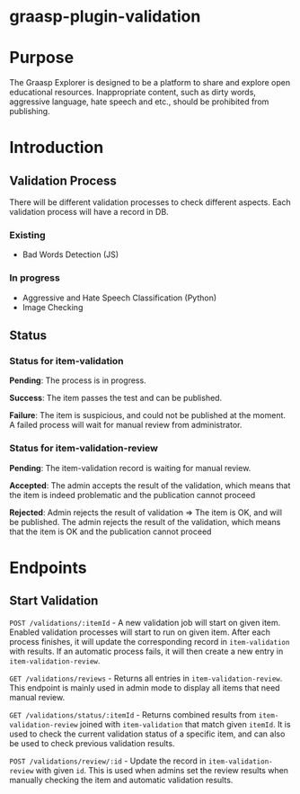 # graasp-plugin-validation

# Purpose
The Graasp Explorer is designed to be a platform to share and explore open educational resources. Inappropriate content, such as dirty words, aggressive language, hate speech and etc., should be prohibited from publishing.

# Introduction
## Validation Process
There will be different validation processes to check different aspects. Each validation process will have a record in DB.

### Existing
- Bad Words Detection (JS)
### In progress
- Aggressive and Hate Speech Classification (Python)
- Image Checking

## Status

### Status for item-validation

**Pending**: The process is in progress.

**Success**: The item passes the test and can be published.

**Failure**: The item is suspicious, and could not be published at the moment. A failed process will wait for manual review from administrator.

### Status for item-validation-review

**Pending**: The item-validation record is waiting for manual review.

**Accepted**: The admin accepts the result of the validation, which means that the item is indeed problematic and the publication cannot proceed

**Rejected**: Admin rejects the result of validation => The item is OK, and will be published.
The admin rejects the result of the validation, which means that the item is OK and the publication cannot proceed

# Endpoints
## Start Validation
`POST /validations/:itemId` - A new validation job will start on given item. Enabled validation processes will start to run on given item. After each process finishes, it will update the corresponding record in `item-validation` with results. If an automatic process fails, it will then create a new entry in `item-validation-review`.

`GET /validations/reviews` - Returns all entries in `item-validation-review`. This endpoint is mainly used in admin mode to display all items that need manual review.

`GET /validations/status/:itemId` - Returns combined results from `item-validation-review` joined with `item-validation` that match given `itemId`. It is used to check the current validation status of a specific item, and can also be used to check previous validation results.

`POST /validations/review/:id` - Update the record in `item-validation-review` with given `id`. This is used when admins set the review results when manually checking the item and automatic validation results.
